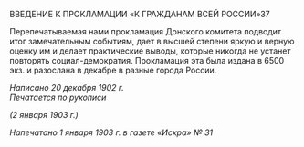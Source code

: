 ВВЕДЕНИЕ К ПРОКЛАМАЦИИ «К ГРАЖДАНАМ ВСЕЙ РОССИИ»37

Перепечатываемая нами прокламация Донского комитета подводит итог замечатель­ным событиям, дает в высшей степени яркую и верную оценку им и делает практиче­ские выводы, которые никогда не устанет повторять социал-демократия. Прокламация эта была издана в 6500 экз. и разослана в декабре в разные города России.

_Написано 20 декабря 1902 г.                                                          Печатается по рукописи_

_(2 января 1903 г.)_

_Напечатано 1 января 1903 г. в газете «Искра» № 31_